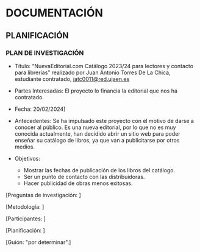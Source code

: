 # DOCUMENTACIÓN
## PLANIFICACIÓN
### PLAN DE INVESTIGACIÓN
- Título: “NuevaEditorial.com Catálogo 2023/24 para lectores y contacto para librerías” realizado por Juan Antonio Torres De La Chica, estudiante contratado, jatc0011@red.ujaen.es

- Partes Interesadas: El proyecto lo financia la editorial que nos ha contratado.

- Fecha: 20/02/2024]

- Antecedentes: Se ha impulsado este proyecto con el motivo de darse a conocer al público. Es una nueva editorial, por lo que no es muy conocida actualmente, han decidido abrir un sitio web para poder enseñar su catálogo de libros, ya que van a publicitarse por otros medios.

- Objetivos:
  - Mostrar las fechas de publicación de los libros del catálogo.
  - Ser un punto de contacto con las distribuidoras.
  - Hacer publicidad de obras menos exitosas. 

[Preguntas de investigación: ]

[Metodología: ]

[Participantes: ]

[Planificación: ]

[Guión: "por determinar".]
